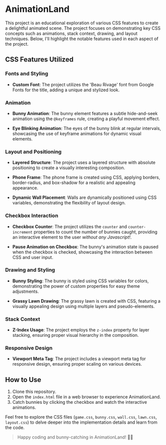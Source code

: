 # AnimationLand

This project is an educational exploration of various CSS features to create a delightful animated scene. The project focuses on demonstrating key CSS concepts such as animations, stack context, drawing, and layout techniques. Below, I'll highlight the notable features used in each aspect of the project.

## CSS Features Utilized

### Fonts and Styling

- **Custom Font**: The project utilizes the 'Beau Rivage' font from Google Fonts for the title, adding a unique and stylized look.

### Animation

- **Bunny Animation**: The bunny element features a subtle hide-and-seek animation using the `@keyframes` rule, creating a playful movement effect.

- **Eye Blinking Animation**: The eyes of the bunny blink at regular intervals, showcasing the use of keyframe animations for dynamic visual elements.

### Layout and Positioning

- **Layered Structure**: The project uses a layered structure with absolute positioning to create a visually interesting composition.

- **Phone Frame**: The phone frame is created using CSS, applying borders, border-radius, and box-shadow for a realistic and appealing appearance.

- **Dynamic Wall Placement**: Walls are dynamically positioned using CSS variables, demonstrating the flexibility of layout design.

### Checkbox Interaction

- **Checkbox Counter**: The project utilizes the `counter` and `counter-increment` properties to count the number of bunnies caught, providing an interactive element to the user *without any Javascript!*.

- **Pause Animation on Checkbox**: The bunny's animation state is paused when the checkbox is checked, showcasing the interaction between CSS and user input.

### Drawing and Styling

- **Bunny Styling**: The bunny is styled using CSS variables for colors, demonstrating the power of custom properties for easy theme adjustments.
  
- **Grassy Lawn Drawing**: The grassy lawn is created with CSS, featuring a visually appealing design using multiple layers and pseudo-elements.

### Stack Context

- **Z-Index Usage**: The project employs the `z-index` property for layer stacking, ensuring proper visual hierarchy in the composition.

### Responsive Design

- **Viewport Meta Tag**: The project includes a viewport meta tag for responsive design, ensuring proper scaling on various devices.

## How to Use

1. Clone this repository.
2. Open the `index.html` file in a web browser to experience AnimationLand.
3. Catch bunnies by clicking the checkbox and watch the interactive animations.

Feel free to explore the CSS files (`game.css`, `bunny.css`, `wall.css`, `lawn.css`, `layout.css`) to delve deeper into the implementation details and learn from the code.

> Happy coding and bunny-catching in AnimationLand! 🐰✨
